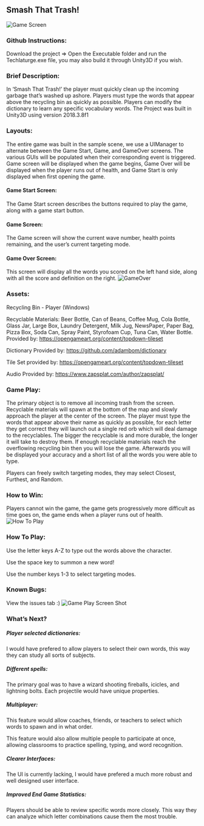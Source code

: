 ## Smash That Trash!
![Game Screen](https://media.githubusercontent.com/media/GGonryun/Smash-That-Trash/master/Images/Image4.png?raw=true)
### Github Instructions: 
Download the project => Open the Executable folder and run the Techlaturge.exe file, you may also build it through Unity3D if you wish.

### Brief Description: 
In ‘Smash That Trash!’ the player must quickly clean up the incoming garbage that’s washed up ashore. Players must type the words that appear above the recycling bin as quickly as possible. Players can modify the dictionary to learn any specific vocabulary words. The Project was built in Unity3D using version 2018.3.8f1


### Layouts: 
The entire game was built in the sample scene, we use a UIManager to alternate between the Game Start, Game, and GameOver screens. The various GUIs will be populated when their corresponding event is triggered. Game screen will be displayed when the game begins, Game Over will be displayed when the player runs out of health, and Game Start is only displayed when first opening the game.

#### Game Start Screen:
The Game Start screen describes the buttons required to play the game, along with a game start button.

#### Game Screen:
The Game screen will show the current wave number, health points remaining, and the user’s current targeting mode.

#### Game Over Screen:
This screen will display all the words you scored on the left hand side, along with all the score and definition on the right.
![GameOver](https://media.githubusercontent.com/media/GGonryun/Smash-That-Trash/master/Images/Image5.png?raw=true)

### Assets: 
Recycling Bin - Player (Windows)

Recyclable Materials: Beer Bottle, Can of Beans, Coffee Mug, Cola Bottle, Glass Jar, Large Box, Laundry Detergent, Milk Jug, NewsPaper, Paper Bag, Pizza Box, Soda Can, Spray Paint, Styrofoam Cup, Tuna Can, Water Bottle. Provided by: https://opengameart.org/content/topdown-tileset

Dictionary Provided by:  https://github.com/adambom/dictionary

Tile Set provided by: https://opengameart.org/content/topdown-tileset

Audio Provided by: https://www.zapsplat.com/author/zapsplat/

### Game Play: 
The primary object is to remove all incoming trash from the screen. Recyclable materials will spawn at the bottom of the map and slowly approach the player at the center of the screen. The player must type the words that appear above their name as quickly as possible, for each letter they get correct they will launch out a single red orb which will deal damage to the recyclables. The bigger the recyclable is and more durable, the longer it will take to destroy them. If enough recyclable materials reach the overflowing recycling bin then you will lose the game. Afterwards you will be displayed your accuracy and a short list of all the words you were able to type.

Players can freely switch targeting modes, they may select Closest, Furthest, and Random.

### How to Win: 
Players cannot win the game, the game gets progressively more difficult as time goes on, the game ends when a player runs out of health.
![How To Play](https://media.githubusercontent.com/media/GGonryun/Smash-That-Trash/master/Images/Image1.png?raw=true)

### How To Play:
Use the letter keys A-Z to type out the words above the character.

Use the space key to summon a new word!

Use the number keys 1-3 to select targeting modes.

### Known Bugs:
View the issues tab :)
![Game Play Screen Shot](https://media.githubusercontent.com/media/GGonryun/Smash-That-Trash/master/Images/Image6.png?raw=true)
### What’s Next?
##### Player selected dictionaries:
I would have prefered to allow players to select their own words, this way they can study all sorts of subjects.
##### Different spells:
The primary goal was to have a wizard shooting fireballs, icicles, and lightning bolts. Each projectile would have unique properties.
##### Multiplayer:
This feature would allow coaches, friends, or teachers to select which words to spawn and in what order.

This feature would also allow multiple people to participate at once, allowing classrooms to practice spelling, typing, and word recognition.
##### Clearer Interfaces:
The UI is currently lacking, I would have prefered a much more robust and well designed user interface.
##### Improved End Game Statistics:
Players should be able to review specific words more closely. This way they can analyze which letter combinations cause them the most trouble.

